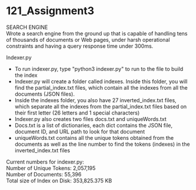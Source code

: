 # 121_Assignment3
SEARCH ENGINE  
Wrote a search engine from the ground up that is capable of handling tens of thousands of documents or Web pages, under harsh operational constraints and having a query response time under 300ms.  

Indexer.py  
 - To run indexer.py, type "python3 indexer.py" to run to the file to build the index  
 - Indexer.py will create a folder called indexes. Inside this folder, you will find the partial_index.txt files, which contain all the indexes from all the documents (JSON files).  
 - Inside the indexes folder, you also have 27 inverted_index.txt files, which separate all the indexes from the partial_index.txt files based on their first letter (26 letters and 1 special characters)  
 - Indexer.py also creates two files docs.txt and uniqueWords.txt  
 - Docs.txt is a list of dictionaries, each dict contains the JSON file, document ID, and URL path to look for that document  
 - uniqueWords.txt contains all the unique tokens obtained from the documents as well as the line number to find the tokens (indexes) in the inverted_index.txt files  
  
  
Current numbers for indexer.py:  
Number of Unique Tokens: 2,057,195  
Number of Documents: 55,396  
Total size of Index on Disk: 353,825.375 KB  
